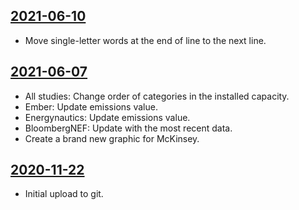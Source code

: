 ## [2021-06-10](https://github.com/faktaoklimatu/graphics/blob/6cf9913c935567b79b053ea78d85c385a32fa15a/data-visualization/energetics/czechia/czech-electricity-transition-studies/cs-scenare-transformace.ai)

- Move single-letter words at the end of line to the next line.

## [2021-06-07](https://github.com/faktaoklimatu/graphics/blob/cd3284d7d1e0d5674dbfe2af93f7dfe56411bd96/data-visualization/energetics/czechia/czech-electricity-transition-studies/cs-scenare-transformace.ai)

- All studies: Change order of categories in the installed capacity.
- Ember: Update emissions value.
- Energynautics: Update emissions value.
- BloombergNEF: Update with the most recent data.
- Create a brand new graphic for McKinsey.

## [2020-11-22](https://github.com/faktaoklimatu/graphics/blob/7baadd15d74047779361b5e676ed06a38073fea2/Data%20visualization/Energetics/Czechia/Czech%20electricity%20transition%20studies/cs-scenare-transformace.ai)

- Initial upload to git.

